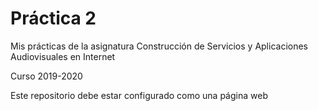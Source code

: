 # Práctica 2
Mis prácticas de la asignatura Construcción de Servicios y Aplicaciones Audiovisuales en Internet

Curso 2019-2020  

Este repositorio debe estar configurado como una página web

